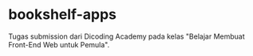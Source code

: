 # bookshelf-apps

Tugas submission dari Dicoding Academy pada kelas "Belajar Membuat Front-End Web untuk Pemula".
